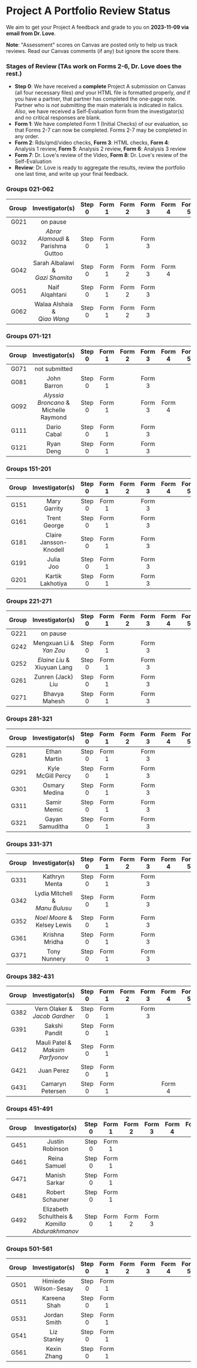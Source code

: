 # Project A Portfolio Review Status

We aim to get your Project A feedback and grade to you on **2023-11-09 via email from Dr. Love**. 

**Note**: "Assessment" scores on Canvas are posted only to help us track reviews. Read our Canvas comments (if any) but ignore the score there.

### Stages of Review (TAs work on Forms 2-6, Dr. Love does the rest.)

- **Step 0**: We have received a **complete** Project A submission on Canvas (all four necessary files) *and* your HTML file is formatted properly, *and* if you have a partner, that partner has completed the one-page note. Partner who is *not submitting* the main materials is indicated in italics. *Also*, we have received a Self-Evaluation form from the investigator(s) and no critical responses are blank.
- **Form 1**: We have completed Form 1 (Initial Checks) of our evaluation, so that Forms 2-7 can now be completed. Forms 2-7 may be completed in any order.
- **Form 2**: Rds/qmd/video checks, **Form 3**: HTML checks, **Form 4**: Analysis 1 review, **Form 5**: Analysis 2 review, **Form 6**: Analysis 3 review
- **Form 7**: Dr. Love's review of the Video, **Form 8**: Dr. Love's review of the Self-Evaluation
- **Review**: Dr. Love is ready to aggregate the results, review the portfolio one last time, and write up your final feedback.

### Groups 021-062

Group | Investigator(s) | Step 0 | Form 1 | Form 2 | Form 3 | Form 4 | Form 5 | Form 6 | Form 7 | Form 8 | Review |
-----: | :-------------------------: | :-----: | :-----: | :-----: | :-----: | :-----: | :-----: | :-----: | :-----: | :-----: | :-----: |
G021 | on pause |
G032 | *Abrar Alamoudi* & <br /> Parishma Guttoo | Step 0 | Form 1 | | Form 3
G042 | Sarah Albalawi & <br /> *Gazi Shamita* | Step 0 | Form 1 | Form 2 | Form 3 | Form 4
G051 | Naif <br /> Alqahtani | Step 0 | Form 1 | Form 2 | Form 3
G062 | Walaa Alshaia & <br /> *Qiao Wang* | Step 0 | Form 1 | Form 2 | Form 3

### Groups 071-121

Group | Investigator(s) | Step 0 | Form 1 | Form 2 | Form 3 | Form 4 | Form 5 | Form 6 | Form 7 | Form 8 | Review |
-----: | :-------------------------: | :-----: | :-----: | :-----: | :-----: | :-----: | :-----: | :-----: | :-----: | :-----: | :-----: |
G071 | not submitted |
G081 | John <br /> Barron | Step 0 | Form 1 | | Form 3
G092 | *Alyssia Broncano* & <br /> Michelle Raymond | Step 0 | Form 1 | | Form 3 | Form 4
G111 | Dario <br /> Cabal | Step 0 | Form 1 | | Form 3
G121 | Ryan <br /> Deng | Step 0 | Form 1 | | Form 3

### Groups 151-201

Group | Investigator(s) | Step 0 | Form 1 | Form 2 | Form 3 | Form 4 | Form 5 | Form 6 | Form 7 | Form 8 | Review |
-----: | :-------------------------: | :-----: | :-----: | :-----: | :-----: | :-----: | :-----: | :-----: | :-----: | :-----: | :-----: |
G151 | Mary <br /> Garrity | Step 0 | Form 1 | | Form 3
G161 | Trent <br /> George | Step 0 | Form 1 | | Form 3
G181 | Claire <br /> Jansson-Knodell | Step 0 | Form 1 | | Form 3
G191 | Julia <br /> Joo | Step 0 | Form 1 | | Form 3
G201 | Kartik <br /> Lakhotiya | Step 0 | Form 1 | | Form 3

### Groups 221-271

Group | Investigator(s) | Step 0 | Form 1 | Form 2 | Form 3 | Form 4 | Form 5 | Form 6 | Form 7 | Form 8 | Review |
-----: | :-------------------------: | :-----: | :-----: | :-----: | :-----: | :-----: | :-----: | :-----: | :-----: | :-----: | :-----: |
G221 | on pause |
G242 | Mengxuan Li & <br /> *Yan Zou* | Step 0 | Form 1 | | Form 3 |
G252 | *Elaine Liu* & <br /> Xiuyuan Lang | Step 0 | Form 1 | | Form 3
G261 | Zunren (Jack) <br /> Liu | Step 0 | Form 1 | | Form 3
G271 | Bhavya <br /> Mahesh | Step 0 | Form 1 | | Form 3

### Groups 281-321

Group | Investigator(s) | Step 0 | Form 1 | Form 2 | Form 3 | Form 4 | Form 5 | Form 6 | Form 7 | Form 8 | Review |
-----: | :-------------------------: | :-----: | :-----: | :-----: | :-----: | :-----: | :-----: | :-----: | :-----: | :-----: | :-----: |
G281 | Ethan <br /> Martin | Step 0 | Form 1 | | Form 3
G291 | Kyle <br /> McGill Percy | Step 0 | Form 1 | | Form 3
G301 | Osmary <br /> Medina | Step 0 | Form 1 | | Form 3
G311 | Samir <br /> Memic | Step 0 | Form 1 | | Form 3
G321 | Gayan <br /> Samuditha | Step 0 | Form 1 | | Form 3

### Groups 331-371

Group | Investigator(s) | Step 0 | Form 1 | Form 2 | Form 3 | Form 4 | Form 5 | Form 6 | Form 7 | Form 8 | Review |
-----: | :-------------------------: | :-----: | :-----: | :-----: | :-----: | :-----: | :-----: | :-----: | :-----: | :-----: | :-----: |
G331 | Kathryn <br /> Menta | Step 0 | Form 1 | | Form 3
G342 | Lydia Mitchell & <br /> *Manu Bulusu* | Step 0 | Form 1 | | Form 3 |
G352 | *Noel Moore* & <br /> Kelsey Lewis | Step 0 | Form 1 | | Form 3 |
G361 | Krishna <br /> Mridha | Step 0 | Form 1 | | Form 3
G371 | Tony <br /> Nunnery | Step 0 | Form 1 | | Form 3

### Groups 382-431

Group | Investigator(s) | Step 0 | Form 1 | Form 2 | Form 3 | Form 4 | Form 5 | Form 6 | Form 7 | Form 8 | Review |
-----: | :-------------------------: | :-----: | :-----: | :-----: | :-----: | :-----: | :-----: | :-----: | :-----: | :-----: | :-----: |
G382 | Vern Olaker & <br /> *Jacob Gardner* | Step 0 | Form 1 | | Form 3
G391 | Sakshi <br /> Pandit | Step 0 | Form 1
G412 | Mauli Patel & <br /> *Maksim Parfyonov* | Step 0 | Form 1
G421 | Juan Perez | Step 0 | Form 1
G431 | Camaryn <br /> Petersen | Step 0 | Form 1 | | | Form 4 |

### Groups 451-491

Group | Investigator(s) | Step 0 | Form 1 | Form 2 | Form 3 | Form 4 | Form 5 | Form 6 | Form 7 | Form 8 | Review |
-----: | :-------------------------: | :-----: | :-----: | :-----: | :-----: | :-----: | :-----: | :-----: | :-----: | :-----: | :-----: |
G451 | Justin <br /> Robinson | Step 0 | Form 1
G461 | Reina <br /> Samuel | Step 0 | Form 1
G471 | Manish <br /> Sarkar | Step 0 | Form 1
G481 | Robert <br /> Schauner | Step 0 | Form 1
G492 | Elizabeth <br /> Schultheis & <br /> *Kamilla* <br /> *Abdurakhmanov* | Step 0 | Form 1 | Form 2 | Form 3

### Groups 501-561

Group | Investigator(s) | Step 0 | Form 1 | Form 2 | Form 3 | Form 4 | Form 5 | Form 6 | Form 7 | Form 8 | Review |
-----: | :-------------------------: | :-----: | :-----: | :-----: | :-----: | :-----: | :-----: | :-----: | :-----: | :-----: | :-----: |
G501 | Himiede <br /> Wilson-Sesay | Step 0 | Form 1
G511 | Kareena <br /> Shah | Step 0 | Form 1
G531 | Jordan <br /> Smith | Step 0 | Form 1
G541 | Liz <br /> Stanley | Step 0 | Form 1
G561 | Kexin <br /> Zhang | Step 0 | Form 1

